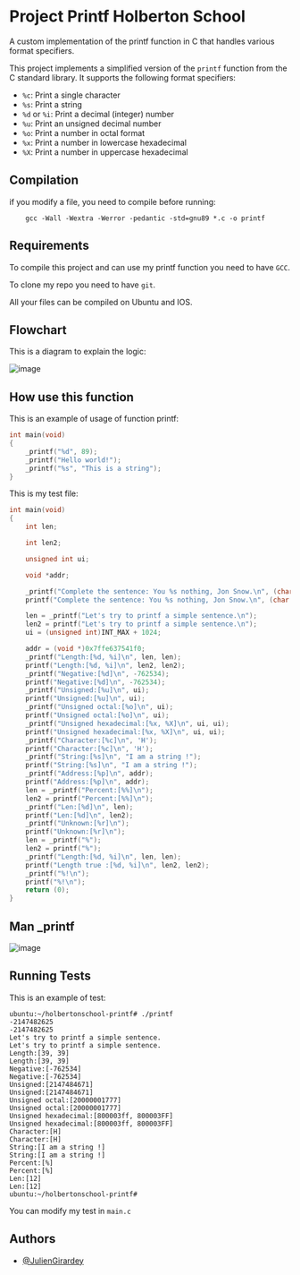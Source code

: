 # Project Printf Holberton School

A custom implementation of the printf function in C that handles various format specifiers.

This project implements a simplified version of the `printf` function from the C standard library. It supports the following format specifiers:

- `%c`: Print a single character
- `%s`: Print a string
- `%d` or `%i`: Print a decimal (integer) number
- `%u`: Print an unsigned decimal number
- `%o`: Print a number in octal format
- `%x`: Print a number in lowercase hexadecimal
- `%X`: Print a number in uppercase hexadecimal

## Compilation

if you modify a file, you need to compile before running:

```
    gcc -Wall -Wextra -Werror -pedantic -std=gnu89 *.c -o printf
```

## Requirements

To compile this project and can use my printf function you need to have `GCC`.

To clone my repo you need to have `git`.

All your files can be compiled on Ubuntu and IOS.

## Flowchart

This is a diagram to explain the logic:

![image](https://github.com/user-attachments/assets/2a81812e-d64d-4000-81d9-a4edfd303253)

## How use this function

This is an example of usage of function printf:

```c
int main(void)
{
    _printf("%d", 89);
    _printf("Hello world!");
    _printf("%s", "This is a string");
}
```

This is my test file:

```c
int main(void)
{
	int len;

	int len2;

	unsigned int ui;

	void *addr;

	_printf("Complete the sentence: You %s nothing, Jon Snow.\n", (char *)0);
	printf("Complete the sentence: You %s nothing, Jon Snow.\n", (char *)0);

	len = _printf("Let's try to printf a simple sentence.\n");
	len2 = printf("Let's try to printf a simple sentence.\n");
	ui = (unsigned int)INT_MAX + 1024;

	addr = (void *)0x7ffe637541f0;
	_printf("Length:[%d, %i]\n", len, len);
	printf("Length:[%d, %i]\n", len2, len2);
	_printf("Negative:[%d]\n", -762534);
	printf("Negative:[%d]\n", -762534);
	_printf("Unsigned:[%u]\n", ui);
	printf("Unsigned:[%u]\n", ui);
	_printf("Unsigned octal:[%o]\n", ui);
	printf("Unsigned octal:[%o]\n", ui);
	_printf("Unsigned hexadecimal:[%x, %X]\n", ui, ui);
	printf("Unsigned hexadecimal:[%x, %X]\n", ui, ui);
	_printf("Character:[%c]\n", 'H');
	printf("Character:[%c]\n", 'H');
	_printf("String:[%s]\n", "I am a string !");
	printf("String:[%s]\n", "I am a string !");
	_printf("Address:[%p]\n", addr);
	printf("Address:[%p]\n", addr);
	len = _printf("Percent:[%%]\n");
	len2 = printf("Percent:[%%]\n");
	_printf("Len:[%d]\n", len);
	printf("Len:[%d]\n", len2);
	_printf("Unknown:[%r]\n");
	printf("Unknown:[%r]\n");
	len = _printf("%");
	len2 = printf("%");
	_printf("Length:[%d, %i]\n", len, len);
	printf("Length true :[%d, %i]\n", len2, len2);
    _printf("%!\n");
    printf("%!\n");
	return (0);
}
```

## Man _printf

![image](https://github.com/user-attachments/assets/defba0d6-3449-4af5-af0c-a93aa2a98cca)

## Running Tests

This is an example of test:

```
ubuntu:~/holbertonschool-printf# ./printf 
-2147482625
-2147482625
Let's try to printf a simple sentence.
Let's try to printf a simple sentence.
Length:[39, 39]
Length:[39, 39]
Negative:[-762534]
Negative:[-762534]
Unsigned:[2147484671]
Unsigned:[2147484671]
Unsigned octal:[20000001777]
Unsigned octal:[20000001777]
Unsigned hexadecimal:[800003ff, 800003FF]
Unsigned hexadecimal:[800003ff, 800003FF]
Character:[H]
Character:[H]
String:[I am a string !]
String:[I am a string !]
Percent:[%]
Percent:[%]
Len:[12]
Len:[12]
ubuntu:~/holbertonschool-printf#
```

You can modify my test in `main.c`

## Authors

- [@JulienGirardey](https://github.com/JulienGirardey)